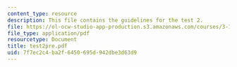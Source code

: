 ```yaml
---
content_type: resource
description: This file contains the guidelines for the test 2.
file: https://ol-ocw-studio-app-production.s3.amazonaws.com/courses/3-185-transport-phenomena-in-materials-engineering-fall-2003/7f7ec2c4ba2f6450695d942dbe3d63d9_test2pre.pdf
file_type: application/pdf
resourcetype: Document
title: test2pre.pdf
uid: 7f7ec2c4-ba2f-6450-695d-942dbe3d63d9
---
```

